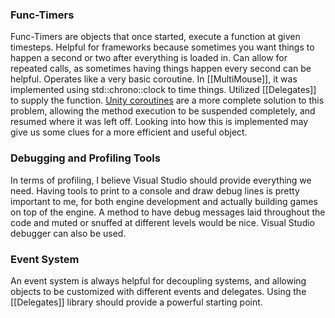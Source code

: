 ### Func-Timers
Func-Timers are objects that once started, execute a function at given timesteps. Helpful for frameworks because sometimes you want things to happen a second or two after everything is loaded in. Can allow for repeated calls, as sometimes having things happen every second can be helpful. Operates like a very basic coroutine. In [[MultiMouse]], it was implemented using std::chrono::clock to time things. Utilized [[Delegates]] to supply the function. [Unity coroutines](https://docs.unity3d.com/Manual/Coroutines.html) are a more complete solution to this problem, allowing the method execution to be suspended completely, and resumed where it was left off. Looking into how this is implemented may give us some clues for a more efficient and useful object.

### Debugging and Profiling Tools
In terms of profiling, I believe Visual Studio should provide everything we need. Having tools to print to a console and draw debug lines is pretty important to me, for both engine development and actually building games on top of the engine. A method to have debug messages laid throughout the code and muted or snuffed at different levels would be nice. Visual Studio debugger can also be used.

### Event System
An event system is always helpful for decoupling systems, and allowing objects to be customized with different events and delegates. Using the [[Delegates]] library should provide a powerful starting point.